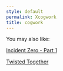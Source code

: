 ```yaml
---
style: default
permalink: Xcogwork
title: cogwork
---
```

You may also like:

[Incident Zero - Part 1](http://scp-wiki.net/incident-zero-part-1)

[Twisted Together](http://scp-wiki.net/twisted-together)
